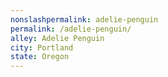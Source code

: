 ```yaml
---
﻿nonslashpermalink: adelie-penguin
permalink: /adelie-penguin/
alley: Adelie Penguin
city: Portland
state: Oregon
---
```

